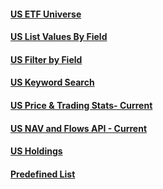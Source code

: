 #### [US ETF Universe](us_etf_list.md)
#### [US List Values By Field](us_listing.md)
#### [US Filter by Field](us_filter.md)
#### [US Keyword Search](search_us_etfs.md)
#### [US Price & Trading Stats- Current](us_latest_price_trading_stats.md)
#### [US NAV and Flows API - Current](us_latest_nav_flows.md)
#### [US Holdings](us_latest_holdings.md)
#### [Predefined List](popular_themes.md)
